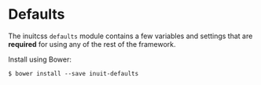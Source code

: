 # Defaults

The inuitcss `defaults` module contains a few variables and settings that are
**required** for using any of the rest of the framework.

Install using Bower:

    $ bower install --save inuit-defaults
